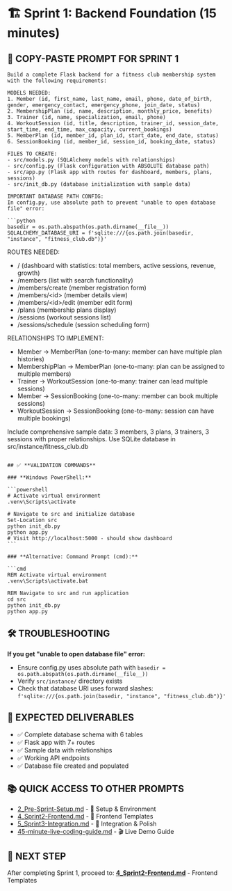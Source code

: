 # 🏗️ Sprint 1: Backend Foundation (15 minutes)

## 🎯 **COPY-PASTE PROMPT FOR SPRINT 1**

````text
Build a complete Flask backend for a fitness club membership system with the following requirements:

MODELS NEEDED:
1. Member (id, first_name, last_name, email, phone, date_of_birth, gender, emergency_contact, emergency_phone, join_date, status)
2. MembershipPlan (id, name, description, monthly_price, benefits)
3. Trainer (id, name, specialization, email, phone)
4. WorkoutSession (id, title, description, trainer_id, session_date, start_time, end_time, max_capacity, current_bookings)
5. MemberPlan (id, member_id, plan_id, start_date, end_date, status)
6. SessionBooking (id, member_id, session_id, booking_date, status)

FILES TO CREATE:
- src/models.py (SQLAlchemy models with relationships)
- src/config.py (Flask configuration with ABSOLUTE database path)
- src/app.py (Flask app with routes for dashboard, members, plans, sessions)
- src/init_db.py (database initialization with sample data)

IMPORTANT DATABASE PATH CONFIG:
In config.py, use absolute path to prevent "unable to open database file" error:

```python
basedir = os.path.abspath(os.path.dirname(__file__))
SQLALCHEMY_DATABASE_URI = f'sqlite:///{os.path.join(basedir, "instance", "fitness_club.db")}'
````

ROUTES NEEDED:

- / (dashboard with statistics: total members, active sessions, revenue, growth)
- /members (list with search functionality)
- /members/create (member registration form)
- /members/\<id\> (member details view)
- /members/\<id\>/edit (member edit form)
- /plans (membership plans display)
- /sessions (workout sessions list)
- /sessions/schedule (session scheduling form)

RELATIONSHIPS TO IMPLEMENT:

- Member → MemberPlan (one-to-many: member can have multiple plan histories)
- MembershipPlan → MemberPlan (one-to-many: plan can be assigned to multiple members)
- Trainer → WorkoutSession (one-to-many: trainer can lead multiple sessions)
- Member → SessionBooking (one-to-many: member can book multiple sessions)
- WorkoutSession → SessionBooking (one-to-many: session can have multiple bookings)

Include comprehensive sample data: 3 members, 3 plans, 3 trainers, 3 sessions with proper relationships.
Use SQLite database in src/instance/fitness_club.db

````

## ✅ **VALIDATION COMMANDS**

### **Windows PowerShell:**

```powershell
# Activate virtual environment
.venv\Scripts\activate

# Navigate to src and initialize database
Set-Location src
python init_db.py
python app.py
# Visit http://localhost:5000 - should show dashboard
```

### **Alternative: Command Prompt (cmd):**

```cmd
REM Activate virtual environment
.venv\Scripts\activate.bat

REM Navigate to src and run application
cd src
python init_db.py
python app.py
````

## 🛠️ **TROUBLESHOOTING**

**If you get "unable to open database file" error:**

- Ensure config.py uses absolute path with `basedir = os.path.abspath(os.path.dirname(__file__))`
- Verify `src/instance/` directory exists
- Check that database URI uses forward slashes: `f'sqlite:///{os.path.join(basedir, "instance", "fitness_club.db")}'`

## 🎯 **EXPECTED DELIVERABLES**

- ✅ Complete database schema with 6 tables
- ✅ Flask app with 7+ routes
- ✅ Sample data with relationships
- ✅ Working API endpoints
- ✅ Database file created and populated

## 📚 **QUICK ACCESS TO OTHER PROMPTS**

- [2_Pre-Sprint-Setup.md](2_Pre-Sprint-Setup.md) - 🔧 Setup & Environment
- [4_Sprint2-Frontend.md](4_Sprint2-Frontend.md) - 🎨 Frontend Templates
- [5_Sprint3-Integration.md](5_Sprint3-Integration.md) - 🔗 Integration & Polish
- [45-minute-live-coding-guide.md](45-minute-live-coding-guide.md) - 🎬 Live Demo Guide

## 🎯 **NEXT STEP**

After completing Sprint 1, proceed to: **[4_Sprint2-Frontend.md](4_Sprint2-Frontend.md)** - Frontend Templates
